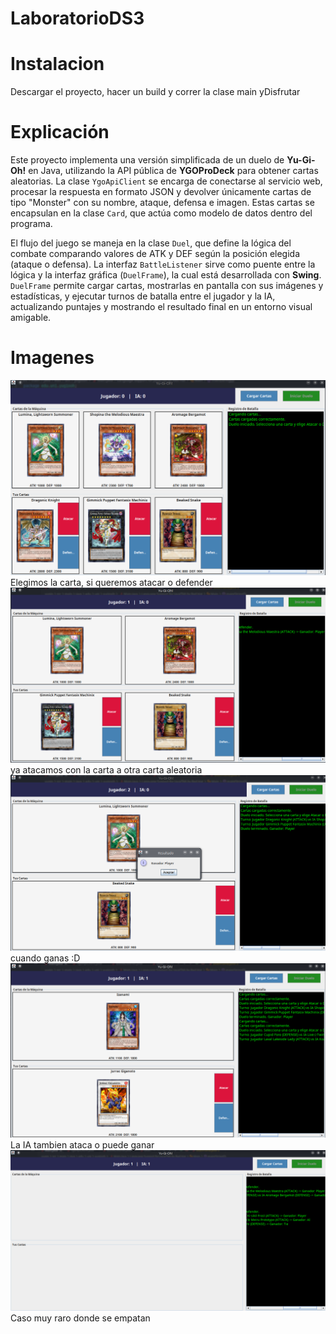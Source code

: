# LaboratorioDS3

# Instalacion
Descargar el proyecto, hacer un build y correr la clase main yDisfrutar

# Explicación

Este proyecto implementa una versión simplificada de un duelo de **Yu-Gi-Oh!** en Java, utilizando la API pública de **YGOProDeck** para obtener cartas aleatorias. La clase `YgoApiClient` se encarga de conectarse al servicio web, procesar la respuesta en formato JSON y devolver únicamente cartas de tipo "Monster" con su nombre, ataque, defensa e imagen. Estas cartas se encapsulan en la clase `Card`, que actúa como modelo de datos dentro del programa.

El flujo del juego se maneja en la clase `Duel`, que define la lógica del combate comparando valores de ATK y DEF según la posición elegida (ataque o defensa). La interfaz `BattleListener` sirve como puente entre la lógica y la interfaz gráfica (`DuelFrame`), la cual está desarrollada con **Swing**. `DuelFrame` permite cargar cartas, mostrarlas en pantalla con sus imágenes y estadísticas, y ejecutar turnos de batalla entre el jugador y la IA, actualizando puntajes y mostrando el resultado final en un entorno visual amigable.

# Imagenes

![image](imagen1.png)
Elegimos la carta, si queremos atacar o defender
![image](imagen2.png)
ya atacamos con la carta a otra carta aleatoria
![image](imagen3.png)
cuando ganas :D
![image](imagen4.png)
La IA tambien ataca o puede ganar
![image](imagen5.png)
Caso muy raro donde se empatan